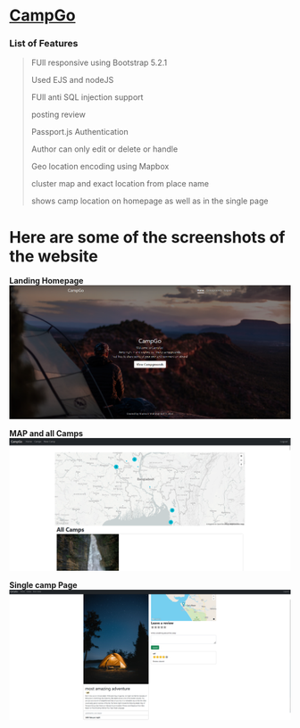 # [CampGo](https://fierce-ridge-62253.herokuapp.com/)

### List of Features
> FUll responsive using Bootstrap 5.2.1
> 
> Used EJS and nodeJS
>
> FUll anti SQL injection support
>
> posting review
>
> Passport.js Authentication
>
> Author can only edit or delete or handle
>
> Geo location encoding using Mapbox
>
> cluster map and exact location from place name
>
> shows camp location on homepage as well as in the single page

# Here are some of the screenshots of the website

**Landing Homepage** <br>
![alt text](https://github.com/Saif64/CampGo/blob/master/campgo%20website%20ss/Screenshot%202022-10-14%20103848.png)

**MAP and all Camps**<br>
![alt text](https://github.com/Saif64/CampGo/blob/master/campgo%20website%20ss/Screenshot%202022-10-14%20103905.png)

**Single camp Page** <br>
![alt text](https://github.com/Saif64/CampGo/blob/master/campgo%20website%20ss/Screenshot%202022-10-14%20103955.png)




